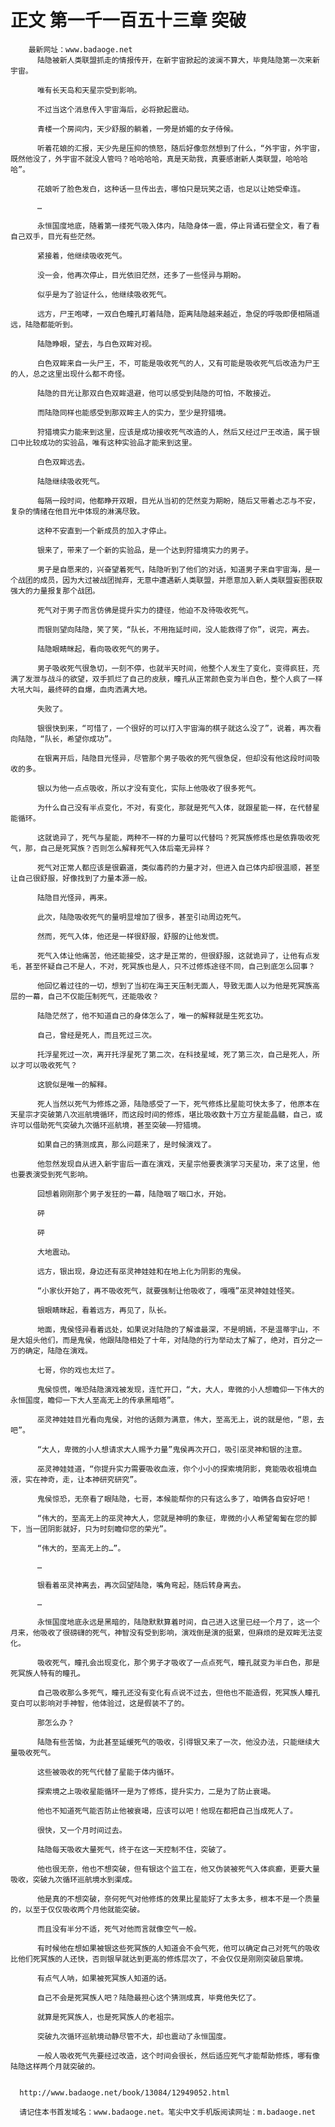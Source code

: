 # 正文 第一千一百五十三章 突破
        最新网址：www.badaoge.net
          陆隐被新人类联盟抓走的情报传开，在新宇宙掀起的波澜不算大，毕竟陆隐第一次来新宇宙。
      
          唯有长天岛和天星宗受到影响。
      
          不过当这个消息传入宇宙海后，必将掀起震动。
      
          青楼一个房间内，天少舒服的躺着，一旁是娇媚的女子侍候。
      
          听着花娘的汇报，天少先是压抑的愤怒，随后好像忽然想到了什么，“外宇宙，外宇宙，既然他没了，外宇宙不就没人管吗？哈哈哈哈，真是天助我，真要感谢新人类联盟，哈哈哈哈”。
      
          花娘听了脸色发白，这种话一旦传出去，哪怕只是玩笑之语，也足以让她受牵连。
      
          …
      
          永恒国度地底，随着第一缕死气吸入体内，陆隐身体一震，停止背诵石壁全文，看了看自己双手，目光有些茫然。
      
          紧接着，他继续吸收死气。
      
          没一会，他再次停止，目光依旧茫然，还多了一些怪异与期盼。
      
          似乎是为了验证什么，他继续吸收死气。
      
          远方，尸王咆哮，一双白色瞳孔盯着陆隐，距离陆隐越来越近，急促的呼吸即便相隔遥远，陆隐都能听到。
      
          陆隐睁眼，望去，与白色双眸对视。
      
          白色双眸来自一头尸王，不，可能是吸收死气的人，又有可能是吸收死气后改造为尸王的人，总之这里出现什么都不奇怪。
      
          陆隐的目光让那双白色双眸退避，他可以感受到陆隐的可怕，不敢接近。
      
          而陆隐同样也能感受到那双眸主人的实力，至少是狩猎境。
      
          狩猎境实力能来到这里，应该是成功接收死气改造的人，然后又经过尸王改造，属于银口中比较成功的实验品，唯有这种实验品才能来到这里。
      
          白色双眸远去。
      
          陆隐继续吸收死气。
      
          每隔一段时间，他都睁开双眼，目光从当初的茫然变为期盼，随后又带着忐忑与不安，复杂的情绪在他目光中体现的淋漓尽致。
      
          这种不安直到一个新成员的加入才停止。
      
          银来了，带来了一个新的实验品，是一个达到狩猎境实力的男子。
      
          男子是自愿来的，兴奋望着死气，陆隐听到了他们的对话，知道男子来自宇宙海，是一个战团的成员，因为大过被战团抛弃，无意中遭遇新人类联盟，并愿意加入新人类联盟妄图获取强大的力量报复那个战团。
      
          死气对于男子而言仿佛是提升实力的捷径，他迫不及待吸收死气。
      
          而银则望向陆隐，笑了笑，“队长，不用拖延时间，没人能救得了你”，说完，离去。
      
          陆隐眼睛眯起，看向吸收死气的男子。
      
          男子吸收死气很急切，一刻不停，也就半天时间，他整个人发生了变化，变得疯狂，充满了发泄与战斗的欲望，双手抓烂了自己的皮肤，瞳孔从正常颜色变为半白色，整个人疯了一样大吼大叫，最终砰的自爆，血肉洒满大地。
      
          失败了。
      
          银很快到来，“可惜了，一个很好的可以打入宇宙海的棋子就这么没了”，说着，再次看向陆隐，“队长，希望你成功”。
      
          在银离开后，陆隐目光怪异，尽管那个男子吸收的死气很急促，但却没有他这段时间吸收的多。
      
          银以为他一点点吸收，所以才没有变化，实际上他吸收了很多死气。
      
          为什么自己没有半点变化，不对，有变化，那就是死气入体，就跟星能一样，在代替星能循环。
      
          这就诡异了，死气与星能，两种不一样的力量可以代替吗？死冥族修炼也是依靠吸收死气，那，自己是死冥族？否则怎么解释死气入体后毫无异样？
      
          死气对正常人都应该是很霸道，类似毒药的力量才对，但进入自己体内却很温顺，甚至让自己很舒服，好像找到了力量本源一般。
      
          陆隐目光怪异，再来。
      
          此次，陆隐吸收死气的量明显增加了很多，甚至引动周边死气。
      
          然而，死气入体，他还是一样很舒服，舒服的让他发慌。
      
          死气入体让他痛苦，他还能接受，这才是正常的，但很舒服，这就诡异了，让他有点发毛，甚至怀疑自己不是人，不对，死冥族也是人，只不过修炼途径不同，自己到底怎么回事？
      
          他回忆着过往的一切，想到了当初在海王天压制无面人，导致无面人以为他是死冥族高层的一幕，自己不仅能压制死气，还能吸收？
      
          陆隐茫然了，他不知道自己的身体怎么了，唯一的解释就是生死玄功。
      
          自己，曾经是死人，而且死过三次。
      
          托浮星死过一次，离开托浮星死了第二次，在科技星域，死了第三次，自己是死人，所以才可以吸收死气？
      
          这貌似是唯一的解释。
      
          死人当然以死气为修炼之源，陆隐感受了一下，死气修炼比星能可快太多了，他原本在天星宗才突破第八次巡航境循环，而这段时间的修炼，堪比吸收数十万立方星能晶髓，自己，或许可以借助死气突破九次循环巡航境，甚至突破——狩猎境。
      
          如果自己的猜测成真，那么问题来了，是时候演戏了。
      
          他忽然发现自从进入新宇宙后一直在演戏，天星宗他要表演学习天星功，来了这里，他也要表演受到死气影响。
      
          回想着刚刚那个男子发狂的一幕，陆隐咽了咽口水，开始。
      
          砰
      
          砰
      
          大地震动。
      
          远方，银出现，身边还有巫灵神娃娃和在地上化为阴影的鬼侯。
      
          “小家伙开始了，再不吸收死气，就要强制让他吸收了，嘎嘎”巫灵神娃娃怪笑。
      
          银眼睛眯起，看着远方，再见了，队长。
      
          地面，鬼侯怪异看着远处，如果说对陆隐的了解谁最深，不是明嫣，不是温蒂宇山，不是大姐头他们，而是鬼侯，他跟陆隐相处了十年，对陆隐的行为举动太了解了，绝对，百分之一万的确定，陆隐在演戏。
      
          七哥，你的戏也太烂了。
      
          鬼侯惊慌，唯恐陆隐演戏被发现，连忙开口，“大，大人，卑微的小人想瞻仰一下伟大的永恒国度，瞻仰一下大人至高无上的传承黑暗塔”。
      
          巫灵神娃娃目光看向鬼侯，对他的话颇为满意，伟大，至高无上，说的就是他，“恩，去吧”。
      
          “大人，卑微的小人想请求大人赐予力量”鬼侯再次开口，吸引巫灵神和银的注意。
      
          巫灵神娃娃道，“你提升实力需要吸收血液，你个小小的探索境阴影，竟能吸收祖境血液，实在神奇，走，让本神研究研究”。
      
          鬼侯惊恐，无奈看了眼陆隐，七哥，本候能帮你的只有这么多了，咱俩各自安好吧！
      
          “伟大的，至高无上的巫灵神大人，您就是神明的象征，卑微的小人希望匍匐在您的脚下，当一团阴影就好，只为时刻瞻仰您的荣光”。
      
          “伟大的，至高无上的…”。
      
          …
      
          银看着巫灵神离去，再次回望陆隐，嘴角弯起，随后转身离去。
      
          …
      
          永恒国度地底永远是黑暗的，陆隐默默算着时间，自己进入这里已经一个月了，这一个月来，他吸收了很磅礴的死气，神智没有受到影响，演戏倒是演的挺累，但麻烦的是双眸无法变化。
      
          吸收死气，瞳孔会出现变化，那个男子才吸收了一点点死气，瞳孔就变为半白色，那是死冥族人特有的瞳孔。
      
          自己吸收那么多死气，瞳孔还没有变化有点说不过去，但他也不能造假，死冥族人瞳孔变白可以影响对手神智，他体验过，这是假装不了的。
      
          那怎么办？
      
          陆隐有些苦恼，为此甚至延缓死气的吸收，引得银又来了一次，他没办法，只能继续大量吸收死气。
      
          这些被吸收的死气代替了星能于体内循环。
      
          探索境之上吸收星能循环一是为了修炼，提升实力，二是为了防止衰竭。
      
          他也不知道死气能否防止他被衰竭，应该可以吧！他现在都把自己当成死人了。
      
          很快，又一个月时间过去。
      
          陆隐每天吸收大量死气，终于在这一天控制不住，突破了。
      
          他也很无奈，他也不想突破，但有银这个监工在，他又伪装被死气入体疯癫，更要大量吸收，突破九次循环巡航境水到渠成。
      
          他是真的不想突破，奈何死气对他修炼的效果比星能好了太多太多，根本不是一个质量的，以至于仅仅吸收两个月他就能突破。
      
          而且没有半分不适，死气对他而言就像空气一般。
      
          有时候他在想如果被银这些死冥族的人知道会不会气死，他可以确定自己对死气的吸收比他们死冥族的人还快，否则银早就达到更高的修炼层次了，不会仅仅是刚刚突破启蒙境。
      
          有点气人呐，如果被死冥族人知道的话。
      
          自己不会是死冥族人吧？陆隐最担心这个猜测成真，毕竟他失忆了。
      
          就算是死冥族人，也是死冥族人的老祖宗。
      
          突破九次循环巡航境动静尽管不大，却也震动了永恒国度。
      
          一般人吸收死气先要经过改造，这个时间会很长，然后适应死气才能帮助修炼，哪有像陆隐这样两个月就突破的。
      
      
      http://www.badaoge.net/book/13084/12949052.html
      
      请记住本书首发域名：www.badaoge.net。笔尖中文手机版阅读网址：m.badaoge.net